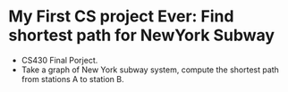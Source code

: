 # My First CS project Ever: Find shortest path for NewYork Subway
* CS430 Final Porject.
* Take a graph of New York subway system, compute the shortest path from stations A to station B.
